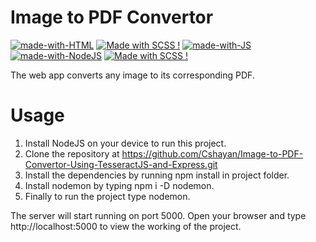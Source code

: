 # Image to PDF Convertor

[![made-with-HTML](https://img.shields.io/badge/Made%20with-HTML-1f425f.svg)](https://www.latex-project.org/)
[![Made with SCSS !](https://img.shields.io/badge/Made%20with-CSS-1abc9c.svg)](https://GitHub.com/Naereen/ama)
[![made-with-JS](https://img.shields.io/badge/Made%20with-ExpressJS-1f425f.svg)](https://www.latex-project.org/)
[![made-with-NodeJS](https://img.shields.io/badge/Made%20with-NodeJS-1f425f.svg)](https://www.latex-project.org/)
[![Made with SCSS !](https://img.shields.io/badge/Made%20with-Tesseract-1abc9c.svg)](https://GitHub.com/Naereen/ama)

The web app converts any image to its corresponding PDF.

# Usage

1.  Install NodeJS on your device to run this project.
2.  Clone the repository at https://github.com/Cshayan/Image-to-PDF-Convertor-Using-TesseractJS-and-Express.git
3.  Install the dependencies by running npm install in project folder.
4.  Install nodemon by typing npm i -D nodemon.
5.  Finally to run the project type nodemon.

The server will start running on port 5000. Open your browser and type http://localhost:5000 to view the working of
the project.
